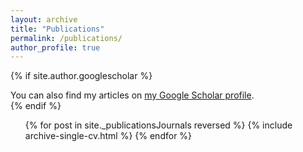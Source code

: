 ```yaml
---
layout: archive
title: "Publications"
permalink: /publications/
author_profile: true
---
```


{% if site.author.googlescholar %}
  <div class="wordwrap">You can also find my articles on <a href="{{site.author.googlescholar}}">my Google Scholar profile</a>.</div>
{% endif %}

<!--{% include base_path %}
<p> Journal Articles </p>
{% for post in site.publications reversed %}
  {% include archive-single.html %}
{% endfor %}--->

 <ul>{% for post in site._publicationsJournals reversed %}
    {% include archive-single-cv.html %}
  {% endfor %}</ul>